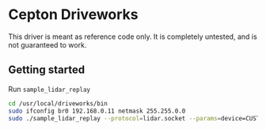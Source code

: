 # Cepton Driveworks

This driver is meant as reference code only. It is completely untested, and is not guaranteed to work.

## Getting started

Run `sample_lidar_replay`

```sh
cd /usr/local/driveworks/bin
sudo ifconfig br0 192.168.0.11 netmask 255.255.0.0
sudo ./sample_lidar_replay --protocol=lidar.socket --params=device=CUSTOM,ip=<lidar_ip_address>,port=8808,decoder=/home/nvidia/tmp/libcepton_driveworks.so,scan-frequency=10,protocol=udp
```